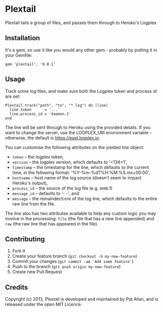 # Plextail

Plextail tails a group of files, and passes them through to Heroku's Logplex.

## Installation

It's a gem, so use it like you would any other gem - probably by putting it in your Gemfile:

    gem 'plextail', '0.0.1'

## Usage

Track some log files, and make sure both the Logplex token and process id are set:

    Plextail.track("path", "to", "*.log") do |line|
      line.token      = '...'
      line.process_id = 'daemon.1'
    end

The line will be sent through to Heroku using the provided details. If you want to change the server, use the LOGPLEX_URI environment variable – otherwise, the default is https://east.logplex.io.

You can customise the following attributes on the yielded line object:

* `token` – the logplex token,
* `version` – the logplex version, which defaults to '<134>1',
* `timestamp` – the timestamp for the line, which defaults to the current time, in the following format: '%Y-%m-%dT%H:%M:%S.ms+00:00',
* `hostname` – host name of the log source (doesn't seem to impact Heroku's output),
* `process_id` – the source of the log file (e.g. web.1)
* `message_id` – defaults to '- -', and
* `message` – the remainder/core of the log line, which defaults to the entire raw line from the file.

The line also has two attributes available to help any custom logic you may involve in the processing: `file` (the file that has a new line appended) and `raw` (the raw line that has appeared in the file).

## Contributing

1. Fork it
2. Create your feature branch (`git checkout -b my-new-feature`)
3. Commit your changes (`git commit -am 'Add some feature'`)
4. Push to the branch (`git push origin my-new-feature`)
5. Create new Pull Request

## Credits

Copyright (c) 2013, Plextail is developed and maintained by Pat Allan, and is released under the open MIT Licence.
